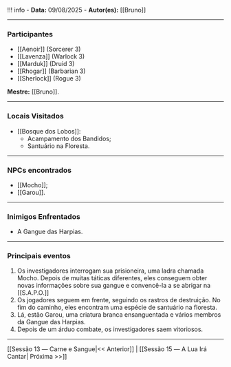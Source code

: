 !!! info
	- **Data:** 09/08/2025
	- **Autor(es):** [[Bruno]]

---

### Participantes

- [[Aenoir]] (Sorcerer 3)
- [[Lavenza]] (Warlock 3)
- [[Marduk]] (Druid 3)
- [[Rhogar]] (Barbarian 3)
- [[Sherlock]] (Rogue 3)

**Mestre:** [[Bruno]].

---  

### Locais Visitados

- [[Bosque dos Lobos]]:
	- Acampamento dos Bandidos;
	- Santuário na Floresta.

---

### NPCs encontrados

- [[Mocho]];
- [[Garou]].

---

### Inimigos Enfrentados

- A Gangue das Harpias.

---

### Principais eventos

1. Os investigadores interrogam sua prisioneira, uma ladra chamada Mocho. Depois de muitas táticas diferentes, eles conseguem obter novas informações sobre sua gangue e convencê-la a se abrigar na [[S.A.P.O.]]
2. Os jogadores seguem em frente, seguindo os rastros de destruição. No fim do caminho, eles encontram uma espécie de santuário na floresta.
3. Lá, estão Garou, uma criatura branca ensanguentada e vários membros da Gangue das Harpias.
4. Depois de um árduo combate, os investigadores saem vitoriosos.

---

[[Sessão 13 ― Carne e Sangue|<< Anterior]] | [[Sessão 15 ― A Lua Irá Cantar| Próxima >>]]